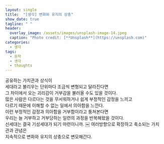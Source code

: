 ```yaml
---
layout: single
title:  "[생각] 변화와 유지의 상충"
show_date: true
tagline: " "
header:
  overlay_image: /assets/images/unsplash-image-14.jpeg
  caption: "Photo credit: [**Unsplash**](https://unsplash.com)"
categories: 
  - 생각
tags:
  - 문학
  - 생각
  - thoughts
---
```


공유하는 가치관과 상식이  
세대라고 불리우는 단위마다 조금씩 변형되고 달라진다면  
그 차이에서 오는 괴리감이 거부감을 불러올 수도 있을 것이다.   
많은 사람은 다르다는 것을 무서워하거나 쉽게 부정적인 감정을 느끼고  
다르기 때문에 이해할 수 없는 일에서 의아함을 느낀다.   
이런 부정적인 감정과 의아함을 거부함이라고 퉁쳐본다면  
우리는 늘 거부하고 거부당하는 일련의 과정을 반복해왔을 것이다.   
신세대는 결국 기성세대가 되기 마련이니까.   ￼
여러방향으로 확장하고 축소되는 가치관과 관념은  
지속적으로 변화와 유지의 상충으로 변모해간다.